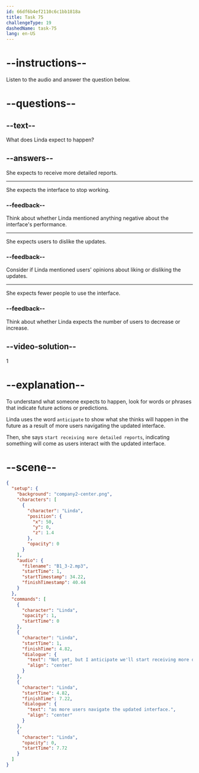 ```yaml
---
id: 66df6b4ef2110c6c1bb1818a
title: Task 75
challengeType: 19
dashedName: task-75
lang: en-US
---
```

<!--
AUDIO REFERENCE:
Linda: Not yet, but I anticipate we'll start receiving more detailed reports as more users navigate the updated interface.
-->

# --instructions--

Listen to the audio and answer the question below.

# --questions--

## --text--

What does Linda expect to happen?

## --answers--

She expects to receive more detailed reports.

---

She expects the interface to stop working.

### --feedback--

Think about whether Linda mentioned anything negative about the interface's performance.

---

She expects users to dislike the updates.

### --feedback--

Consider if Linda mentioned users' opinions about liking or disliking the updates.

---

She expects fewer people to use the interface.

### --feedback--

Think about whether Linda expects the number of users to decrease or increase.

## --video-solution--

1

# --explanation--

To understand what someone expects to happen, look for words or phrases that indicate future actions or predictions. 

Linda uses the word `anticipate` to show what she thinks will happen in the future as a result of more users navigating the updated interface.

Then, she says `start receiving more detailed reports`, indicating something will come as users interact with the updated interface.

# --scene--

```json
{
  "setup": {
    "background": "company2-center.png",
    "characters": [
      {
        "character": "Linda",
        "position": {
          "x": 50,
          "y": 0,
          "z": 1.4
        },
        "opacity": 0
      }
    ],
    "audio": {
      "filename": "B1_3-2.mp3",
      "startTime": 1,
      "startTimestamp": 34.22,
      "finishTimestamp": 40.44
    }
  },
  "commands": [
    {
      "character": "Linda",
      "opacity": 1,
      "startTime": 0
    },
    {
      "character": "Linda",
      "startTime": 1,
      "finishTime": 4.82,
      "dialogue": {
        "text": "Not yet, but I anticipate we'll start receiving more detailed reports",
        "align": "center"
      }
    },
    {
      "character": "Linda",
      "startTime": 4.82,
      "finishTime": 7.22,
      "dialogue": {
        "text": "as more users navigate the updated interface.",
        "align": "center"
      }
    },
    {
      "character": "Linda",
      "opacity": 0,
      "startTime": 7.72
    }
  ]
}
```
